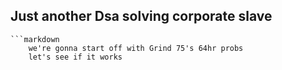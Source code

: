 ## Just another Dsa solving corporate slave

```
```markdown
    we're gonna start off with Grind 75's 64hr probs
    let's see if it works

```
```